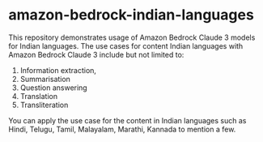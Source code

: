 # amazon-bedrock-indian-languages

This repository demonstrates usage of Amazon Bedrock Claude 3 models for Indian languages. 
The use cases for content Indian languages with Amazon Bedrock Claude 3 include but not limited to: 
1. Information extraction,
2. Summarisation
3. Question answering
4. Translation
5. Transliteration

You can apply the use case for the content in Indian languages such as Hindi, Telugu, Tamil, Malayalam, Marathi, Kannada to mention a few.

